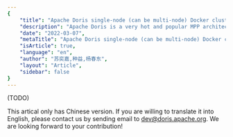 ```yaml
---
{
    "title": "Apache Doris single-node (can be multi-node) Docker cluster production tutorial",
    "description": "Apache Doris is a very hot and popular MPP architecture OLAP database, many students want to learn/test the use and ability of Doris, but suffer from the lack of environment or fear of the long compilation + build process, the whole process has greatly discouraged many students who are willing to try, but due to a variety of objective factors can not afford the high cost of learning, resulting in failed attempts. Therefore, three community members of Apache Doris community, Yijia Su, Yi Zhu and Chundong Yang, created three different designs of installation and provided downloads to lower the learning threshold and improve the learning/testing efficiency.",
    "date": "2022-03-07",
    "metaTitle": "Apache Doris single-node (can be multi-node) Docker cluster production tutorial",
    "isArticle": true,
    "language": "en",
    "author": "苏奕嘉,种益,杨春东",
    "layout": "Article",
    "sidebar": false
}
---
```


<!-- 
Licensed to the Apache Software Foundation (ASF) under one
or more contributor license agreements.  See the NOTICE file
distributed with this work for additional information
regarding copyright ownership.  The ASF licenses this file
to you under the Apache License, Version 2.0 (the
"License"); you may not use this file except in compliance
with the License.  You may obtain a copy of the License at

  http://www.apache.org/licenses/LICENSE-2.0

Unless required by applicable law or agreed to in writing,
software distributed under the License is distributed on an
"AS IS" BASIS, WITHOUT WARRANTIES OR CONDITIONS OF ANY
KIND, either express or implied.  See the License for the
specific language governing permissions and limitations
under the License.
-->

(TODO)

This artical only has Chinese version. If you are willing to translate it into English, please contact us by sending email to dev@doris.apache.org. We are looking forward to your contribution!

